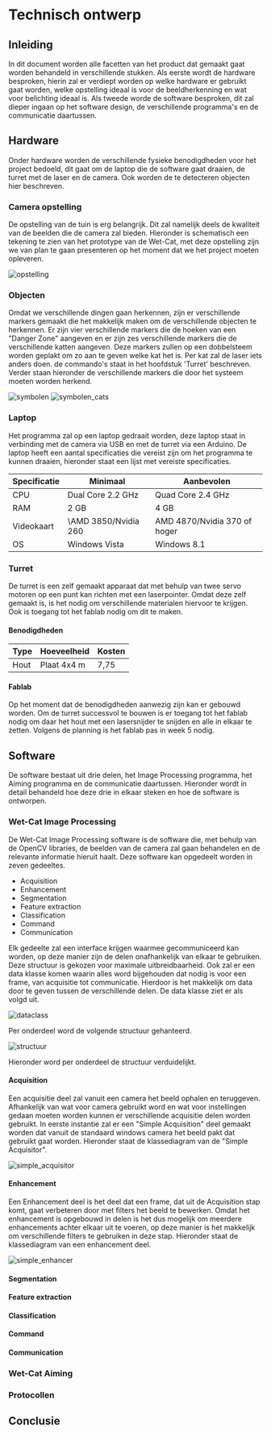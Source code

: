 # Technisch ontwerp

## Inleiding

In dit document worden alle facetten van het product dat gemaakt gaat worden behandeld in verschillende stukken. Als eerste wordt de hardware besproken, hierin zal er verdiept worden op welke hardware er gebruikt gaat worden, welke opstelling ideaal is voor de beeldherkenning en wat voor belichting ideaal is. Als tweede worde de software besproken, dit zal dieper ingaan op het software design, de verschillende programma's en de communicatie daartussen.

## Hardware

Onder hardware worden de verschillende fysieke benodigdheden voor het project bedoeld, dit gaat om de laptop die de software gaat draaien, de turret met de laser en de camera. Ook worden de te detecteren objecten hier beschreven.

### Camera opstelling

De opstelling van de tuin is erg belangrijk. Dit zal namelijk deels de kwaliteit van de beelden die de camera zal bieden. Hieronder is schematisch een tekening te zien van het prototype van de Wet-Cat, met deze opstelling zijn we van plan te gaan presenteren op het moment dat we het project moeten opleveren.

![opstelling](/Docs/images/opstelling.png)

### Objecten

Omdat we verschillende dingen gaan herkennen, zijn er verschillende markers gemaakt die het makkelijk maken om de verschillende objecten te herkennen. Er zijn vier verschillende markers die de hoeken van een "Danger Zone" aangeven en er zijn zes verschillende markers die de verschillende katten aangeven. Deze markers zullen op een dobbelsteem worden geplakt om zo aan te geven welke kat het is. Per kat zal de laser iets anders doen. de commando's staat in het hoofdstuk 'Turret' beschreven. Verder staan hieronder de verschillende markers die door het systeem moeten worden herkend.

![symbolen](/Docs/images/symbolen.png)
![symbolen_cats](/Docs/images/symbolen_cats.png)

### Laptop

Het programma zal op een laptop gedraait worden, deze laptop staat in verbinding met de camera via USB en met de turret via een Arduino. De laptop heeft een aantal specificaties die vereist zijn om het programma te kunnen draaien, hieronder staat een lijst met vereiste specificaties.

| Specificatie | Minimaal             | Aanbevolen                   |
|--------------|----------------------|------------------------------|
| CPU          | Dual Core 2.2 GHz    | Quad Core 2.4 GHz            |
| RAM          | 2 GB                 | 4 GB                         |
| Videokaart   | \AMD 3850/Nvidia 260 | AMD 4870/Nvidia 370 of hoger |
| OS           | Windows Vista        | Windows 8.1                  |

### Turret

De turret is een zelf gemaakt apparaat dat met behulp van twee servo motoren op een punt kan richten met een laserpointer. Omdat deze zelf gemaakt is, is het nodig om verschillende materialen hiervoor te krijgen. Ook is toegang tot het fablab nodig om dit te maken.

#### Benodigdheden

| Type | Hoeveelheid | Kosten |
|---|---|---|
| Hout | Plaat 4x4 m | 7,75 |

#### Fablab

Op het moment dat de benodigdheden aanwezig zijn kan er gebouwd worden. Om de turret successvol te bouwen is er toegang tot het fablab nodig om daar het hout met een lasersnijder te snijden en alle in elkaar te zetten. Volgens de planning is het fablab pas in week 5 nodig.

## Software

De software bestaat uit drie delen, het Image Processing programma, het Aiming programma en de communicatie daartussen. Hieronder wordt in detail behandeld hoe deze drie in elkaar steken en hoe de software is ontworpen.

### Wet-Cat Image Processing

De Wet-Cat Image Processing software is de software die, met behulp van de OpenCV libraries, de beelden van de camera zal gaan behandelen en de relevante informatie hieruit haalt. Deze software kan opgedeelt worden in zeven gedeeltes.

* Acquisition
* Enhancement
* Segmentation
* Feature extraction
* Classification
* Command
* Communication

Elk gedeelte zal een interface krijgen waarmee gecommuniceerd kan worden, op deze manier zijn de delen onafhankelijk van elkaar te gebruiken. Deze structuur is gekozen voor maximale uitbreidbaarheid.
Ook zal er een data klasse komen waarin alles word bijgehouden dat nodig is voor een frame, van acquisitie tot communicatie. Hierdoor is het makkelijk om data door te geven tussen de verschillende delen.
De data klasse ziet er als volgd uit.

![dataclass](/Docs/images/dataclass.png)

Per onderdeel word de volgende structuur gehanteerd.

![structuur](/Docs/images/structuur.png)

Hieronder word per onderdeel de structuur verduidelijkt.

#### Acquisition

Een acquisitie deel zal vanuit een camera het beeld ophalen en teruggeven. Afhankelijk van wat voor camera gebruikt word en wat voor instellingen gedaan moeten worden kunnen er verschillende acquisitie delen worden gebruikt. In eerste instantie zal er een "Simple Acquisition" deel gemaakt worden dat vanuit de standaard windows camera het beeld pakt dat gebruikt gaat worden. Hieronder staat de klassediagram van de "Simple Acquisitor".

![simple_acquisitor](/Docs/images/simple_acquirer.png)

#### Enhancement

Een Enhancement deel is het deel dat een frame, dat uit de Acquisition stap komt, gaat verbeteren door met filters het beeld te bewerken. Omdat het enhancement is opgebouwd in delen is het dus mogelijk om meerdere enhancements achter elkaar uit te voeren, op deze manier is het makkelijk om verschillende filters te gebruiken in deze stap.
Hieronder staat de klassediagram van een enhancement deel.

![simple_enhancer](/Docs/images/simple_enhancer.png)

#### Segmentation

#### Feature extraction

#### Classification

#### Command

#### Communication

### Wet-Cat Aiming

### Protocollen

## Conclusie
